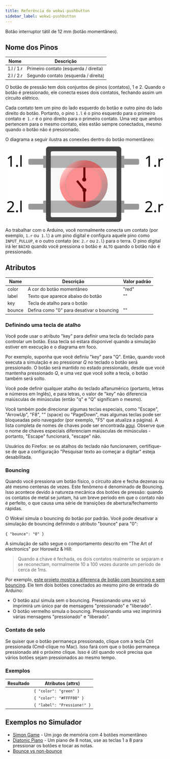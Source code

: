 ```yaml
---
title: Referência do wokwi-pushbutton
sidebar_label: wokwi-pushbutton
---
```


Botão interruptor tátil de 12 mm (botão momentâneo).

<wokwi-pushbutton />

## Nome dos Pinos

| Nome      | Descrição                             |
| --------- | ------------------------------------- |
| 1.l / 1.r | Primeiro contato (esquerda / direita) |
| 2.l / 2.r | Segundo contato (esquerda / direita)  |

O botão de pressão tem dois conjuntos de pinos (contatos), 1 e 2.
Quando o botão é pressionado, ele conecta esses dois contatos, fechando assim um circuito elétrico.

Cada contato tem um pino do lado esquerdo do botão e outro pino do lado direito do botão.
Portanto, o pino `1.l` é o pino esquerdo para o primeiro contato e` 1.r` é o pino direito para o primeiro contato. Uma vez que ambos pertencem
para o mesmo contato, eles estão sempre conectados, mesmo quando o botão não é pressionado.

O diagrama a seguir ilustra as conexões dentro do botão momentâneo:

![Diagrama de conexão do botão momentâneo](wokwi-pushbutton-diagram.svg)

Ao trabalhar com o Arduino, você normalmente conecta um contato (por exemplo, `1.r` ou` 1.l`) a um pino digital e configura
aquele pino como `INPUT_PULLUP`, e o outro contato (ex: `2.r` ou `2.l`) para o terra. O pino digital irá ler
`BAIXO` quando você pressiona o botão e` ALTO` quando o botão não é pressionado.

## Atributos

| Name   | Descrição                                 | Valor padrão  |
| ------ | ----------------------------------------- | ------------- |
| color  | A cor do botão momentâneo                 | "red"         |
| label  | Texto que aparece abaixo do botão         | ""            |
| key    | Tecla de atalho para o botão              |               |
| bounce | Defina como "0" para desativar o bouncing | ""            |

### Definindo uma tecla de atalho

Você pode usar o atributo "key" para definir uma tecla do teclado para controlar um botão.
Essa tecla só estara disponível quando a simulação estiver em execução e o diagrama em foco.

Por exemplo, suponha que você definiu "key" para "Q". Então, quando você executa a simulação e
ao pressionar _Q_ no teclado o botão será pressionado. O botão será mantido
no estado pressionado, desde que você mantenha pressionado _Q_, e uma vez que você solte a tecla,
o botão também será solto.

Você pode definir qualquer atalho do teclado alfanumérico (portanto, letras e números em Inglês), e para letras,
o valor de "key" não diferencia maiúsculas de minúsculas (então "q" e "Q" significam o mesmo).

Você também pode direcionar algumas teclas especiais, como "Escape", "ArrowUp", "F8", "" (space) ou "PageDown", mas algumas teclas
pode ser bloqueadas pelo navegador (por exemplo, "F5" que atualiza a página).
A lista completa de nomes de chaves pode ser encontrada [aqui](https://developer.mozilla.org/en-US/docs/Web/API/KeyboardEvent/key/Key_Values).
Observe que o nome de chaves especiais diferenciam maiúsculas de minúsculas - portanto, "Escape" funcionará, "escape" não.

Usuários do Firefox: se os atalhos do teclado não funcionarem, certifique-se de que a configuração "Pesquisar texto ao começar a digitar" esteja desabilitada.

### Bouncing

Quando você pressiona um botão físico, o circuito abre e fecha dezenas ou até mesmo centenas de vezes.
Este fenômeno é denominado de Bouncing. Isso acontece devido à natureza mecânica dos botões de pressão:
quando os contatos de metal se juntam, há um breve período em que o contato não é perfeito, o que
causa uma série de transições de abertura/fechamento rápidas.

O Wokwi simula o bouncing do botão por padrão. Você pode desativar a simulação de bouncing definindo o
atributo "bounce" para "0":

`{ "bounce": "0" }`

A simulação de salto segue o comportamento descrito em "The Art of electronics" por Horowitz & Hill:

> Quando a chave é fechada, os dois contatos realmente se separam e se reconectam, normalmente 10 a 100
> vezes durante um período de cerca de 1ms.

Por exemplo, [este projeto mostra a diferença de botão com bouncing e sem bouncing](https://wokwi.com/arduino/projects/288681423014986248).
Ele tem dois botões conectados ao mesmo pino de entrada do Arduino:

- O botão azul simula sem o bouncing. Pressionando uma vez só imprimirá um único par de mensagens "pressionado" e "liberado".
- O botão vermelho simula o bouncing. Pressionando uma vez imprimirá várias mensagens "pressionado" e "liberado".

### Contato de selo

Se quiser que o botão permaneça pressionado, clique com a tecla Ctrl pressionada (Cmd-clique no Mac). Isso fará com que o botão permaneça pressionado até o próximo clique.
Isso é útil quando você precisa que vários botões sejam pressionados ao mesmo tempo.

### Exemplos

| Resultado                               | Atributos (attrs)           |
| --------------------------------------- | --------------------------- |
| <wokwi-pushbutton color="green" />      | `{ "color": "green" }`      |
| <wokwi-pushbutton color="#FFFF00" />    | `{ "color": "#FFFF00" }`    |
| <wokwi-pushbutton label="Pressione!" /> | `{ "label": "Pressione!" }` |

## Exemplos no Simulador

- [Simon Game](https://wokwi.com/arduino/libraries/demo/simon-game) - Um jogo de memória com 4 botões momentâneo
- [Diatonic Piano](https://wokwi.com/arduino/projects/291958456169005577) - Um piano de 8 notas, use as teclas 1 a 8 para pressionar os botões e tocar as notas.
- [Bounce vs non-bounce](https://wokwi.com/arduino/projects/288681423014986248)
